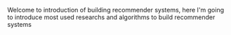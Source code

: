 Welcome to introduction of building recommender systems, here I'm going to introduce most used researchs and algorithms
to build recommender systems
